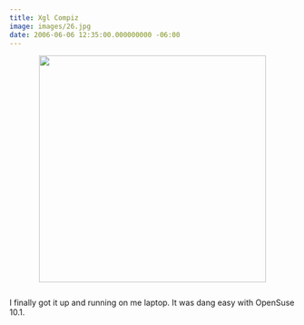 ```yaml
---
title: Xgl Compiz
image: images/26.jpg
date: 2006-06-06 12:35:00.000000000 -06:00
---
```

<a onblur="try {parent.deselectBloggerImageGracefully();} catch(e) {}" href="/images/old/350px-Movie-cube.jpg"><img style="display:block; margin:0px auto 10px; text-align:center;cursor:pointer; cursor:hand;width: 400px;" src="/images/old/350px-Movie-cube.jpg" border="0" alt="" /></a><br />I finally got it up and running on me laptop.  It was dang easy with OpenSuse 10.1.
